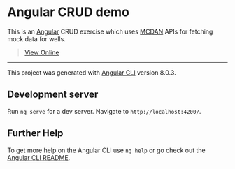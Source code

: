 # Angular CRUD demo
This is an [Angular](https://angular.io) CRUD exercise which uses [MCDAN](https://www.mcdan.com/) APIs for fetching mock data for wells.

> [View Online](https://ng-demo-09.web.app/)

---

This project was generated with [Angular CLI](https://github.com/angular/angular-cli) version 8.0.3.

## Development server

Run `ng serve` for a dev server. Navigate to `http://localhost:4200/`.

## Further Help

To get more help on the Angular CLI use `ng help` or go check out the [Angular CLI README](https://github.com/angular/angular-cli/blob/master/README.md).
